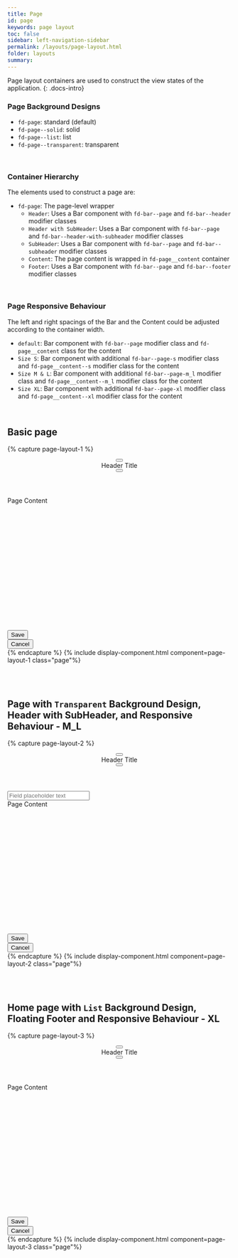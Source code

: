 ```yaml
---
title: Page
id: page
keywords: page layout
toc: false
sidebar: left-navigation-sidebar
permalink: /layouts/page-layout.html
folder: layouts
summary:
---
```


Page layout containers are used to construct the view states of the application. 
{: .docs-intro}
<br>

### Page Background Designs
* `fd-page`: standard (default)
* `fd-page--solid`: solid
* `fd-page--list`: list
* `fd-page--transparent`: transparent 
<br/>

### Container Hierarchy
The elements used to construct a page are:
* `fd-page`: The page-level wrapper
  * `Header`: Uses a Bar component with `fd-bar--page` and `fd-bar--header` modifier classes  
  * `Header with SubHeader`: Uses a Bar component with `fd-bar--page` and `fd-bar--header-with-subheader` modifier classes 
  * `SubHeader`: Uses a Bar component with `fd-bar--page` and `fd-bar--subheader` modifier classes
  * `Content`: The page content is wrapped in `fd-page__content` container
  * `Footer`: Uses a Bar component with `fd-bar--page` and `fd-bar--footer` modifier classes 
<br/>

### Page Responsive Behaviour
The left and right spacings of the Bar and the Content could be adjusted according to the container width.
  * `default`: Bar component with `fd-bar--page` modifier class and `fd-page__content` class for the content
  * `Size S`: Bar component with additional `fd-bar--page-s` modifier class and `fd-page__content--s`  modifier class for the content
  * `Size M & L`: Bar component with additional `fd-bar--page-m_l` modifier class and `fd-page__content--m_l` modifier class for the content
  * `Size XL`: Bar component with additional `fd-bar--page-xl` modifier class and `fd-page__content--xl` modifier class for the content
<br/>

## Basic page

{% capture page-layout-1 %}
<main class="fd-page">
    <header>
        <div class="fd-bar fd-bar--page fd-bar--header">
            <div class="fd-bar__left">
                <div class="fd-bar__element">
                    <button class="fd-button fd-button--transparent sap-icon--navigation-left-arrow"></button>
                </div>
                <div class="fd-bar__element">
                     Header Title
                </div>
            </div>
            <div class="fd-bar__right">
                <div class="fd-bar__element">
                    <button class="fd-button fd-button--transparent sap-icon--grid"></button>
                </div>
            </div>
        </div>
    </header>
    <div class="fd-page__content">
        Page Content
    </div>
    <footer>
        <div class="fd-bar fd-bar--page fd-bar--footer">
            <div class="fd-bar__right">
                <div class="fd-bar__element">
                    <button class="fd-button fd-button--emphasized fd-button--compact">Save</button>
                </div>
                <div class="fd-bar__element">
                    <button class="fd-button fd-button--transparent fd-button--compact">Cancel</button>
                </div>
            </div>
        </div>
    </footer>
</main>
{% endcapture %}
{% include display-component.html component=page-layout-1  class="page"%}

<br><br>

## Page with `Transparent` Background Design, Header with SubHeader, and Responsive Behaviour - M_L

{% capture page-layout-2 %}
<main class="fd-page fd-page--transparent">
    <header>
        <div class="fd-bar fd-bar--page-m_l fd-bar--header-with-subheader">
            <div class="fd-bar__left">
                <div class="fd-bar__element">
                    <button class="fd-button fd-button--transparent sap-icon--navigation-left-arrow"></button>
                </div>
                <div class="fd-bar__element">
                     Header Title
                </div>
            </div>
            <div class="fd-bar__right">
                <div class="fd-bar__element">
                    <button class="fd-button fd-button--transparent sap-icon--overflow"></button>
                </div>
            </div>
        </div>
    </header>
    <div class="fd-bar fd-bar--page-m_l fd-bar--subheader">
        <div class="fd-bar__middle">
            <div class="fd-bar__element fd-bar__element--full-width">
                <input class="fd-input fd-input--compact" type="text" id="input-1" placeholder="Field placeholder text">
            </div>
        </div>
    </div>
    <div class="fd-page__content--m_l">
        Page Content
    </div>
    <footer>
        <div class="fd-bar fd-bar--page-m_l fd-bar--footer">
            <div class="fd-bar__right">
                <div class="fd-bar__element">
                    <button class="fd-button fd-button--emphasized fd-button--compact">Save</button>
                </div>
                <div class="fd-bar__element">
                    <button class="fd-button fd-button--transparent fd-button--compact">Cancel</button>
                </div>
            </div>
        </div>
    </footer>
</main>
{% endcapture %}
{% include display-component.html component=page-layout-2  class="page"%}


<br><br>

## Home page with `List` Background Design, Floating Footer and Responsive Behaviour - XL

{% capture page-layout-3 %}
<main class="fd-page fd-page--home fd-page--list">
    <header>
        <div class="fd-bar fd-bar--home-page-xl fd-bar--header-with-subheader">
            <div class="fd-bar__left">
                <div class="fd-bar__element">
                    <button class="fd-button fd-button--transparent sap-icon--navigation-left-arrow"></button>
                </div>
                <div class="fd-bar__element">
                     Header Title
                </div>
            </div>
            <div class="fd-bar__right">
                <div class="fd-bar__element">
                    <button class="fd-button fd-button--transparent sap-icon--overflow"></button>
                </div>
            </div>
        </div>
    </header>
    <div class="fd-page__content--xl">
        Page Content
    </div>
    <footer>
        <div class="fd-bar fd-bar--home-page-xl fd-bar--floating-footer">
            <div class="fd-bar__right">
                <div class="fd-bar__element">
                    <button class="fd-button fd-button--emphasized fd-button--compact">Save</button>
                </div>
                <div class="fd-bar__element">
                    <button class="fd-button fd-button--transparent fd-button--compact">Cancel</button>
                </div>
            </div>
        </div>
    </footer>
</main>
{% endcapture %}
{% include display-component.html component=page-layout-3  class="page"%}

<style media="screen">
    .fd-page__content, .fd-page__content--m_l, .fd-page__content--xl{
        height: 300px;
    }
</style>
